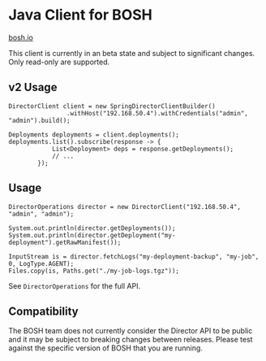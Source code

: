 # Java Client for BOSH

[bosh.io](http://bosh.io)

This client is currently in an beta state and subject to significant changes. Only read-only
are supported.

## v2 Usage

```
DirectorClient client = new SpringDirectorClientBuilder()
                .withHost("192.168.50.4").withCredentials("admin", "admin").build();

Deployments deployments = client.deployments();
deployments.list().subscribe(response -> {
            List<Deployment> deps = response.getDeployments();
			// ...
        });         
```

## Usage

``` 
DirectorOperations director = new DirectorClient("192.168.50.4", "admin", "admin");

System.out.println(director.getDeployments());
System.out.println(director.getDeployment("my-deployment").getRawManifest());

InputStream is = director.fetchLogs("my-deployment-backup", "my-job", 0, LogType.AGENT);
Files.copy(is, Paths.get("./my-job-logs.tgz"));
```

See `DirectorOperations` for the full API.

## Compatibility

The BOSH team does not currently consider the Director API to be public and it may be subject to breaking changes
between releases. Please test against the specific version of BOSH that you are running.